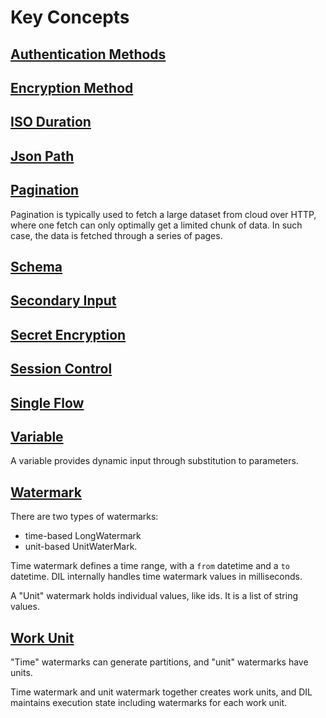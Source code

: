 # Key Concepts

## [Authentication Methods](https://github.com/linkedin/data-integration-library/blob/master/docs/concepts/authentication-method.md)

## [Encryption Method](https://github.com/linkedin/data-integration-library/blob/master/docs/concepts/encryption-method.md)

## [ISO Duration](https://github.com/linkedin/data-integration-library/blob/master/docs/concepts/iso-date-interval.md)

## [Json Path](https://github.com/linkedin/data-integration-library/blob/master/docs/concepts/json-path.md)

## [Pagination](https://github.com/linkedin/data-integration-library/blob/master/docs/concepts/pagination.md)

Pagination is typically used to fetch a large dataset from cloud over HTTP, where
one fetch can only optimally get a limited chunk of data. In such case,
the data is fetched through a series of pages. 

## [Schema](https://github.com/linkedin/data-integration-library/blob/master/docs/concepts/schema.md)

## [Secondary Input](https://github.com/linkedin/data-integration-library/blob/master/docs/concepts/secondary-input.md)

## [Secret Encryption](https://github.com/linkedin/data-integration-library/blob/master/docs/concepts/secret-encryption.md)

## [Session Control](https://github.com/linkedin/data-integration-library/blob/master/docs/concepts/session-control.md)

## [Single Flow](https://github.com/linkedin/data-integration-library/blob/master/docs/concepts/single-flow.md)

## [Variable](https://github.com/linkedin/data-integration-library/blob/master/docs/concepts/variables.md)

A variable provides dynamic input through substitution to parameters. 

## [Watermark](https://github.com/linkedin/data-integration-library/blob/master/docs/concepts/watermark.md)

There are two types of watermarks:

- time-based LongWatermark
- unit-based UnitWaterMark. 

Time watermark defines a time range, with a `from` datetime and a 
`to` datetime. DIL internally handles time watermark values in milliseconds.

A "Unit" watermark holds individual values, like ids. It is a list of string values.

## [Work Unit](https://github.com/linkedin/data-integration-library/blob/master/docs/concepts/work-unit.md)

"Time" watermarks can generate partitions, and "unit" watermarks have units. 

Time watermark and unit watermark together creates work units, and DIL 
maintains execution state including watermarks for each work unit.


